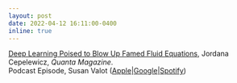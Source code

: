 ```yaml
---
layout: post
date: 2022-04-12 16:11:00-0400
inline: true
---
```


<a href="https://www.quantamagazine.org/deep-learning-poised-to-blow-up-famed-fluid-equations-20220412/">Deep Learning Poised to Blow Up Famed Fluid Equations</a>, Jordana Cepelewicz, <i>Quanta Magazine</i>.
<br>
Podcast Episode, Susan Valot (<a href="https://podcasts.apple.com/us/podcast/deep-learning-poised-to-blow-up-famed-fluid-equations/id1021340531?i=1000574930829">Apple</a>&#124;<a href="https://podcasts.google.com/feed/aHR0cHM6Ly9hcGkucXVhbnRhbWFnYXppbmUub3JnL2ZlZWQvcG9kY2FzdC8/episode/aHR0cHM6Ly93d3cucXVhbnRhbWFnYXppbmUub3JnLz9wPTExNDA0OQ?ep=14">Google</a>&#124;<a href="https://open.spotify.com/episode/0bRYDhZZg5vvzNbRilnX5q">Spotify</a>)
